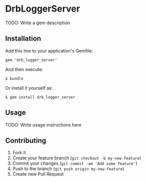 # DrbLoggerServer

TODO: Write a gem description

## Installation

Add this line to your application's Gemfile:

    gem 'drb_logger_server'

And then execute:

    $ bundle

Or install it yourself as:

    $ gem install drb_logger_server

## Usage

TODO: Write usage instructions here

## Contributing

1. Fork it
2. Create your feature branch (`git checkout -b my-new-feature`)
3. Commit your changes (`git commit -am 'Add some feature'`)
4. Push to the branch (`git push origin my-new-feature`)
5. Create new Pull Request
